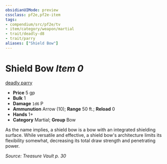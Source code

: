 ```yaml
---
obsidianUIMode: preview
cssclass: pf2e,pf2e-item
tags:
- compendium/src/pf2e/tv
- item/category/weapon/martial
- trait/deadly-d8
- trait/parry
aliases: ["Shield Bow"]
---
```

# Shield Bow *Item 0*  
[deadly <d8>](rules/traits/deadly.md)  [parry](rules/traits/parry.md)  

- **Price** 5 gp
- **Bulk** 1
- **Damage** `1d6` P
- **Ammunution** Arrow (10); **Range** 50 ft.; **Reload** 0
- **Hands** 1+
- **Category** Martial; **Group** Bow 

As the name implies, a shield bow is a bow with an integrated shielding surface. While versatile and effective, a shield bow's architecture limits its flexibility somewhat, decreasing its total draw strength and penetrating power.

*Source: Treasure Vault p. 30*